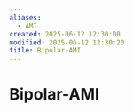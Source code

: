 ```yaml
---
aliases:
  - AMI
created: 2025-06-12 12:30:08
modified: 2025-06-12 12:30:20
title: Bipolar-AMI
---
```


# Bipolar-AMI
